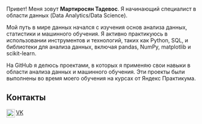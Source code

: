 Привет! Меня зовут **Мартиросян Тадевос**. Я начинающий специалист в области данных (Data Analytics/Data Science).

Мой путь в мире данных начался с изучения основ анализа данных, статистики и машинного обучения. Я активно практикуюсь в использовании инструментов и технологий, таких как Python, SQL, и библиотеки для анализа данных, включая pandas, NumPy, matplotlib и scikit-learn.

На GitHub я делюсь проектами, в которых я применяю свои навыки в области анализа данных и машинного обучения. Эти проекты были выполнены во время моего обучения на курсах от Яндекс Практикума.

## Контакты

[<img align="left" alt="TadevosMartirosyan | Twitter" width="22px" src="https://upload.wikimedia.org/wikipedia/commons/thumb/8/82/Telegram_logo.svg/1200px-Telegram_logo.svg.png" />][Telegram]

[VK](https://vk.com/tutunio)


[Telegram]: (https://t.me/MTK020401)
